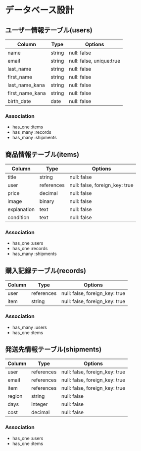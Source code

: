# データベース設計

## ユーザー情報テーブル(users)

| Column             | Type                | Options                  |
| ------------------ | ------------------- | ------------------------ |
| name               | string              | null: false              |
| email              | string              | null: false, unique:true |
| last_name          | string              | null: false              |
| first_name         | string              | null: false              |
| last_name_kana     | string              | null: false              |
| first_name_kana    | string              | null: false              |
| birth_date         | date                | null: false              |

### Association

* has_one :items
* has_many :records
* has_many :shipments

## 商品情報テーブル(items)

| Column             | Type                | Options                        |
| ------------------ | ------------------- | ------------------------------ |
| title              | string              | null: false                    |
| user               | references          | null: false, foreign_key: true |
| price              | decimal             | null: false                    |
| image              | binary              | null: false                    |
| explanation        | text                | null: false                    |
| condition          | text                | null: false                    |

### Association

* has_one :users
* has_one :records
* has_many :shipments

## 購入記録テーブル(records)

| Column             | Type                | Options                        |
| ------------------ | ------------------- | ------------------------------ |
| user               | references          | null: false, foreign_key: true |
| item               | string              | null: false, foreign_key: true |

### Association

* has_many :users
* has_one :items

## 発送先情報テーブル(shipments)

| Column             | Type                | Options                        |
| ------------------ | ------------------- | ------------------------------ |
| user               | references          | null: false, foreign_key: true |
| email              | references          | null: false, foreign_key: true |
| item               | references          | null: false, foreign_key: true |
| region             | string              | null: false                    |
| days               | integer             | null: false                    |
| cost               | decimal             | null: false                    |

### Association

* has_one :users
* has_one :items